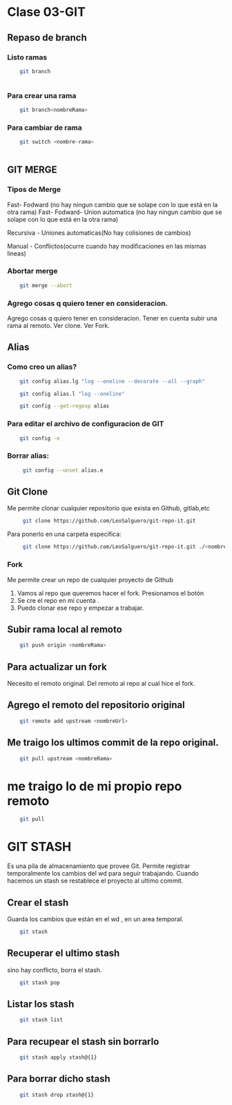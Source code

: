 # Clase 03-GIT

## Repaso de branch

### Listo ramas
```sh
    git branch
    
``` 
### Para crear una rama

```sh
    git branch<nombreRama>
```


### Para cambiar de rama

```sh
    git switch <nombre-rama>
    
``` 
## GIT MERGE

### Tipos de Merge

Fast- Fodward (no hay ningun cambio que se solape con lo que está en la otra rama)
Fast- Fodward- Union automatica (no hay ningun cambio que se solape con lo que está en la otra rama)

Recursiva - Uniones automaticas(No hay colisiones de cambios)

Manual - Conflictos(ocurre cuando hay modificaciones en las mismas lineas)

### Abortar merge

```sh
    git merge --abort
```

### Agrego cosas q quiero tener en consideracion.
Agrego cosas q quiero tener en consideracion.
Tener en cuenta subir una rama al remoto.
Ver clone.
Ver Fork.

## Alias

### Como creo un alias?

```sh
    git config alias.lg "log --oneline --decorate --all --graph"
```
```sh
    git config alias.l "log --oneline"
```
```sh
    git config --get-regexp alias
```
### Para editar el archivo de configuracion de GIT
```sh
    git config -e
```
### Borrar alias:

```sh
     git config --unset alias.e
```

## Git Clone
Me permite clonar cualquier repositorio que exista en Github, gitlab,etc
```sh
     git clone https://github.com/LeoSalguero/git-repo-it.git
```
Para ponerlo en una carpeta especifica:
```sh
     git clone https://github.com/LeoSalguero/git-repo-it.git ./<nombre>
```
### Fork
Me permite crear un repo de cualquier proyecto  de Github

1. Vamos al repo que queremos hacer el fork. Presionamos el botón
2. Se cre el repo en mi cuenta .
3. Puedo clonar ese repo y empezar a trabajar.

## Subir rama local al remoto

```sh
    git push origin <nombreRama>
```
##  Para actualizar un fork
Necesito el remoto original. Del remoto al repo al cual hice el
fork.
## Agrego el remoto del repositorio original
```sh
    git remote add upstream <nombreUrl>
```
## Me traigo los ultimos commit de la repo original.
```sh
    git pull upstream <nombreRama>
```


# me traigo lo de mi propio repo remoto
```sh
    git pull 
```
# GIT STASH
Es una pila de almacenamiento que provee Git. Permite registrar temporalmente
los cambios del wd para seguir trabajando. Cuando hacemos un stash
se restablece el proyecto al ultimo commit.
## Crear el stash
Guarda los cambios que están en el wd , en un area temporal.
```sh
    git stash
```
## Recuperar el ultimo stash

sino hay conflicto, borra el stash.

```sh
    git stash pop
```
## Listar los stash
```sh
    git stash list
```
## Para recupear el stash sin borrarlo

```sh
    git stash apply stash@{1}
```
## Para borrar dicho stash

```sh
    git stash drop stash@{1}
```



